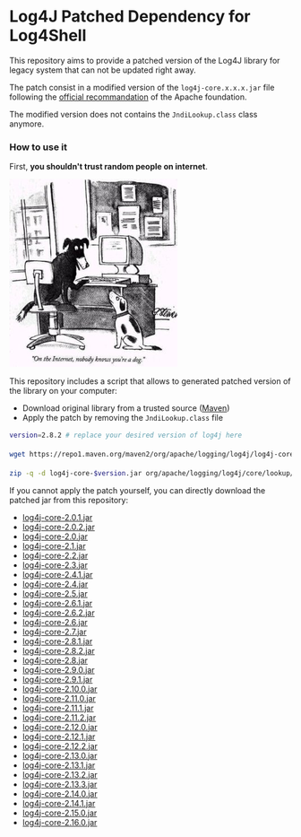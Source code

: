 # Log4J Patched Dependency for Log4Shell

This repository aims to provide a patched version of the Log4J library for legacy system that can not be updated right away.

The patch consist in a modified version of the `log4j-core.x.x.x.jar` file following the [official recommandation](https://logging.apache.org/log4j/2.x/security.html) of the Apache foundation.

The modified version does not contains the `JndiLookup.class` class anymore.

### How to use it

First, **you shouldn't trust random people on internet**.

![internet dog](./misc/internet_dog.jpg)

This repository includes a script that allows to generated patched version of the library on your computer:
 - Download original library from a trusted source ([Maven](https://mvnrepository.com/artifact/org.apache.logging.log4j/log4j-core))
 - Apply the patch by removing the `JndiLookup.class` file

```bash
version=2.8.2 # replace your desired version of log4j here

wget https://repo1.maven.org/maven2/org/apache/logging/log4j/log4j-core/$version/log4j-core-$version.jar

zip -q -d log4j-core-$version.jar org/apache/logging/log4j/core/lookup/JndiLookup.class
```

If you cannot apply the patch yourself, you can directly download the patched jar from this repository:
 - [log4j-core-2.0.1.jar](https://github.com/Aschen/log4j-patched/raw/1.0.0/log4j/log4j-core-2.0.1.jar)
 - [log4j-core-2.0.2.jar](https://github.com/Aschen/log4j-patched/raw/1.0.0/log4j/log4j-core-2.0.2.jar)
 - [log4j-core-2.0.jar](https://github.com/Aschen/log4j-patched/raw/1.0.0/log4j/log4j-core-2.0.jar)
 - [log4j-core-2.1.jar](https://github.com/Aschen/log4j-patched/raw/1.0.0/log4j/log4j-core-2.1.jar)
 - [log4j-core-2.2.jar](https://github.com/Aschen/log4j-patched/raw/1.0.0/log4j/log4j-core-2.2.jar)
 - [log4j-core-2.3.jar](https://github.com/Aschen/log4j-patched/raw/1.0.0/log4j/log4j-core-2.3.jar)
 - [log4j-core-2.4.1.jar](https://github.com/Aschen/log4j-patched/raw/1.0.0/log4j/log4j-core-2.4.1.jar)
 - [log4j-core-2.4.jar](https://github.com/Aschen/log4j-patched/raw/1.0.0/log4j/log4j-core-2.4.jar)
 - [log4j-core-2.5.jar](https://github.com/Aschen/log4j-patched/raw/1.0.0/log4j/log4j-core-2.5.jar)
 - [log4j-core-2.6.1.jar](https://github.com/Aschen/log4j-patched/raw/1.0.0/log4j/log4j-core-2.6.1.jar)
 - [log4j-core-2.6.2.jar](https://github.com/Aschen/log4j-patched/raw/1.0.0/log4j/log4j-core-2.6.2.jar)
 - [log4j-core-2.6.jar](https://github.com/Aschen/log4j-patched/raw/1.0.0/log4j/log4j-core-2.6.jar)
 - [log4j-core-2.7.jar](https://github.com/Aschen/log4j-patched/raw/1.0.0/log4j/log4j-core-2.7.jar)
 - [log4j-core-2.8.1.jar](https://github.com/Aschen/log4j-patched/raw/1.0.0/log4j/log4j-core-2.8.1.jar)
 - [log4j-core-2.8.2.jar](https://github.com/Aschen/log4j-patched/raw/1.0.0/log4j/log4j-core-2.8.2.jar)
 - [log4j-core-2.8.jar](https://github.com/Aschen/log4j-patched/raw/1.0.0/log4j/log4j-core-2.8.jar)
 - [log4j-core-2.9.0.jar](https://github.com/Aschen/log4j-patched/raw/1.0.0/log4j/log4j-core-2.9.0.jar)
 - [log4j-core-2.9.1.jar](https://github.com/Aschen/log4j-patched/raw/1.0.0/log4j/log4j-core-2.9.1.jar)
 - [log4j-core-2.10.0.jar](https://github.com/Aschen/log4j-patched/raw/1.0.0/log4j/log4j-core-2.10.0.jar)
 - [log4j-core-2.11.0.jar](https://github.com/Aschen/log4j-patched/raw/1.0.0/log4j/log4j-core-2.11.0.jar)
 - [log4j-core-2.11.1.jar](https://github.com/Aschen/log4j-patched/raw/1.0.0/log4j/log4j-core-2.11.1.jar)
 - [log4j-core-2.11.2.jar](https://github.com/Aschen/log4j-patched/raw/1.0.0/log4j/log4j-core-2.11.2.jar)
 - [log4j-core-2.12.0.jar](https://github.com/Aschen/log4j-patched/raw/1.0.0/log4j/log4j-core-2.12.0.jar)
 - [log4j-core-2.12.1.jar](https://github.com/Aschen/log4j-patched/raw/1.0.0/log4j/log4j-core-2.12.1.jar)
 - [log4j-core-2.12.2.jar](https://github.com/Aschen/log4j-patched/raw/1.0.0/log4j/log4j-core-2.12.2.jar)
 - [log4j-core-2.13.0.jar](https://github.com/Aschen/log4j-patched/raw/1.0.0/log4j/log4j-core-2.13.0.jar)
 - [log4j-core-2.13.1.jar](https://github.com/Aschen/log4j-patched/raw/1.0.0/log4j/log4j-core-2.13.1.jar)
 - [log4j-core-2.13.2.jar](https://github.com/Aschen/log4j-patched/raw/1.0.0/log4j/log4j-core-2.13.2.jar)
 - [log4j-core-2.13.3.jar](https://github.com/Aschen/log4j-patched/raw/1.0.0/log4j/log4j-core-2.13.3.jar)
 - [log4j-core-2.14.0.jar](https://github.com/Aschen/log4j-patched/raw/1.0.0/log4j/log4j-core-2.14.0.jar)
 - [log4j-core-2.14.1.jar](https://github.com/Aschen/log4j-patched/raw/1.0.0/log4j/log4j-core-2.14.1.jar)
 - [log4j-core-2.15.0.jar](https://github.com/Aschen/log4j-patched/raw/1.0.0/log4j/log4j-core-2.15.0.jar)
 - [log4j-core-2.16.0.jar](https://github.com/Aschen/log4j-patched/raw/1.0.0/log4j/log4j-core-2.16.0.jar)
